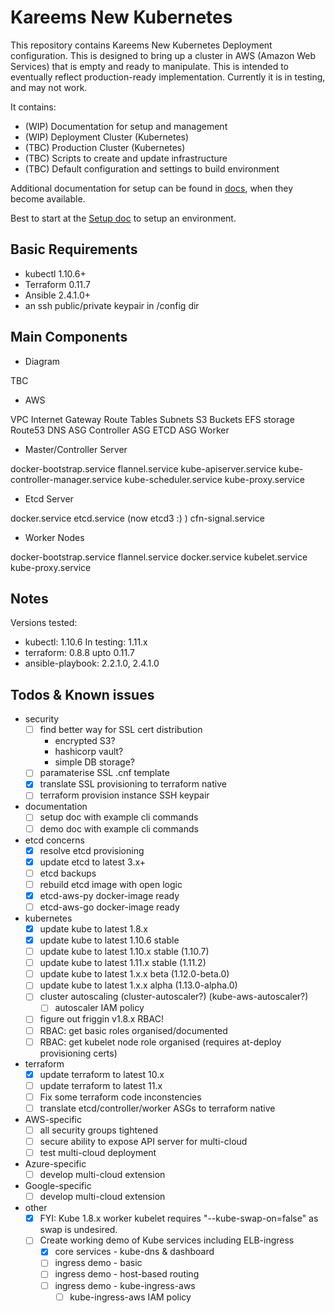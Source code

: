 # Kareems New Kubernetes

This repository contains Kareems New Kubernetes Deployment configuration.
This is designed to bring up a cluster in AWS (Amazon Web Services) that is empty and ready to manipulate.
This is intended to eventually reflect production-ready implementation.
Currently it is in testing, and may not work.

It contains:

* (WIP) Documentation for setup and management
* (WIP) Deployment Cluster (Kubernetes)
* (TBC) Production Cluster (Kubernetes)
* (TBC) Scripts to create and update infrastructure
* (TBC) Default configuration and settings to build environment

Additional documentation for setup can be found in [docs](docs), when they become available.

Best to start at the [Setup doc](docs/setup.md) to setup an environment.

## Basic Requirements

* kubectl 1.10.6+
* Terraform 0.11.7
* Ansible 2.4.1.0+
* an ssh public/private keypair in /config dir

## Main Components

* Diagram

TBC

* AWS

VPC
Internet Gateway
Route Tables
Subnets
S3 Buckets
EFS storage
Route53 DNS
ASG Controller
ASG ETCD
ASG Worker

* Master/Controller Server

docker-bootstrap.service
flannel.service
kube-apiserver.service
kube-controller-manager.service
kube-scheduler.service
kube-proxy.service

* Etcd Server

docker.service
etcd.service (now etcd3 :) )
cfn-signal.service

* Worker Nodes

docker-bootstrap.service
flannel.service
docker.service
kubelet.service
kube-proxy.service

## Notes

Versions tested:

* kubectl: 1.10.6 In testing: 1.11.x
* terraform: 0.8.8 upto 0.11.7
* ansible-playbook: 2.2.1.0, 2.4.1.0

## Todos & Known issues

* security
  * [ ] find better way for SSL cert distribution
    * encrypted S3?
    * hashicorp vault?
    * simple DB storage?
  * [ ] paramaterise SSL .cnf template
  * [x] translate SSL provisioning to terraform native
  * [ ] terraform provision instance SSH keypair
* documentation
  * [ ] setup doc with example cli commands
  * [ ] demo doc with example cli commands
* etcd concerns
  * [x] resolve etcd provisioning
  * [x] update etcd to latest 3.x+
  * [ ] etcd backups
  * [ ] rebuild etcd image with open logic
  * [x] etcd-aws-py docker-image ready
  * [ ] etcd-aws-go docker-image ready
* kubernetes
  * [x] update kube to latest 1.8.x
  * [x] update kube to latest 1.10.6 stable
  * [ ] update kube to latest 1.10.x stable (1.10.7)
  * [ ] update kube to latest 1.11.x stable (1.11.2)
  * [ ] update kube to latest 1.x.x beta (1.12.0-beta.0)
  * [ ] update kube to latest 1.x.x alpha (1.13.0-alpha.0)
  * [ ] cluster autoscaling (cluster-autoscaler?) (kube-aws-autoscaler?)
    * [ ] autoscaler IAM policy
  * [ ] figure out friggin v1.8.x RBAC!
  * [ ] RBAC: get basic roles organised/documented
  * [ ] RBAC: get kubelet node role organised (requires at-deploy provisioning certs)
* terraform
  * [x] update terraform to latest 10.x
  * [ ] update terraform to latest 11.x
  * [ ] Fix some terraform code inconstencies
  * [ ] translate etcd/controller/worker ASGs to terraform native
* AWS-specific
  * [ ] all security groups tightened
  * [ ] secure ability to expose API server for multi-cloud
  * [ ] test multi-cloud deployment
* Azure-specific
  * [ ] develop multi-cloud extension
* Google-specific
  * [ ] develop multi-cloud extension
* other
  * [x] FYI: Kube 1.8.x worker kubelet requires "--kube-swap-on=false" as swap is undesired.
  * [ ] Create working demo of Kube services including ELB-ingress
    * [x] core services - kube-dns & dashboard
    * [ ] ingress demo - basic
    * [ ] ingress demo - host-based routing
    * [ ] ingress demo - kube-ingress-aws
      * [ ] kube-ingress-aws IAM policy
